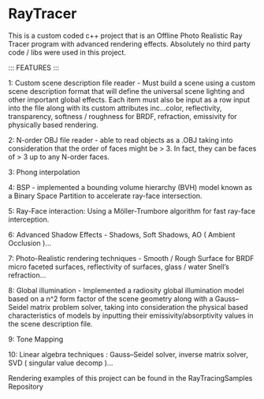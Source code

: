 # RayTracer

This is a custom coded c++ project that is an Offline Photo Realistic Ray Tracer program with advanced rendering effects. Absolutely no third party code / libs were used in this project.

::: FEATURES :::

1: Custom scene description file reader - Must build a scene using a custom scene description format that will define the universal scene lighting and other important global effects. Each item must also be input as a row input into the file along with its custom attributes inc...color, reflectivity, transparency, softness / roughness for BRDF, refraction, emissivity for physically based rendering.

2: N-order OBJ file reader - able to read objects as a .OBJ taking into consideration that the order of faces might be > 3. In fact, they can be faces of > 3 up to any N-order faces.

3: Phong interpolation

4: BSP - implemented a bounding volume hierarchy (BVH) model known as a Binary Space Partition to accelerate ray-face intersection.

5: Ray-Face interaction: Using a Möller-Trumbore algorithm for fast ray-face interception.

6: Advanced Shadow Effects - Shadows, Soft Shadows, AO ( Ambient Occlusion )...

7: Photo-Realistic rendering techniques - Smooth / Rough Surface for BRDF micro faceted surfaces, reflectivity of surfaces, glass / water Snell’s refraction…

8: Global illumination - Implemented a radiosity global illumination model based on a n^2 form factor of the scene geometry along with a Gauss–Seidel matrix problem solver, taking into consideration the physical based characteristics of models by inputting their emissivity/absorptivity values in the scene description file.

9: Tone Mapping

10: Linear algebra techniques : Gauss–Seidel solver, inverse matrix solver, SVD ( singular value decomp )...

Rendering examples of this project can be found in the RayTracingSamples Repository
